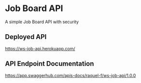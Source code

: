 # **Job Board API**

A simple Job Board API with security

Deployed API
-------------
https://ws-job-api.herokuapp.com/


API Endpoint Documentation
-------------
https://app.swaggerhub.com/apis-docs/raquel-f/ws-job-api/1.0.0
